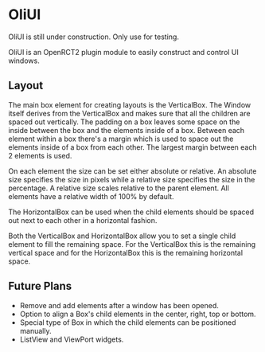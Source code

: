 # OliUI
OliUI is still under construction. Only use for testing.

OliUI is an OpenRCT2 plugin module to easily construct and control UI windows.

## Layout
The main box element for creating layouts is the VerticalBox. The Window itself derives from the VerticalBox and makes sure that all the children are spaced out vertically. 
The padding on a box leaves some space on the inside between the box and the elements inside of a box.
Between each element within a box there's a margin which is used to space out the elements inside of a box from each other. The largest margin between each 2 elements is used.

On each element the size can be set either absolute or relative. An absolute size specifies the size in pixels while a relative size specifies the size in the percentage. A relative size scales relative to the parent element.
All elements have a relative width of 100% by default.

The HorizontalBox can be used when the child elements should be spaced out next to each other in a horizontal fashion.

Both the VerticalBox and HorizontalBox allow you to set a single child element to fill the remaining space. For the VerticalBox this is the remaining vertical space and for the HorizontalBox this is the remaining horizontal space.

## Future Plans
- Remove and add elements after a window has been opened.
- Option to align a Box's child elements in the center, right, top or bottom.
- Special type of Box in which the child elements can be positioned manually.
- ListView and ViewPort widgets.
